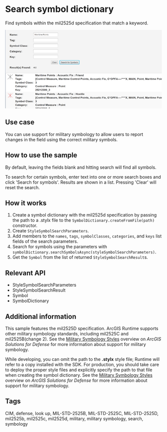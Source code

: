 # Search symbol dictionary

Find symbols within the mil2525d specification that match a keyword.

![Image of search symbol dictionary](SymbolDictionary.png)

## Use case

You can use support for military symbology to allow users to report changes in the field using the correct military symbols.

## How to use the sample

By default, leaving the fields blank and hitting search will find all symbols.

To search for certain symbols, enter text into one or more search boxes and click 'Search for symbols'. Results are shown in a list. Pressing 'Clear' will reset the search.

## How it works

1. Create a symbol dictionary with the mil2525d specification by passing the path to a .stylx file to the `SymbolDictionary.createFromFile(path)` constructor.
2. Create `StyleSymbolSearchParameters`.
3. Add members to the `names`, `tags`, `symbolClasses`, `categories`, and `keys` list fields of the search parameters.
4. Search for symbols using the parameters with `symbolDictionary.searchSymbolsAsync(styleSymbolSearchParameters)`.
5. Get the `Symbol` from the list of returned `StyleSymbolSearchResult`s.

## Relevant API

* StyleSymbolSearchParameters
* StyleSymbolSearchResult
* Symbol
* SymbolDictionary

## Additional information

This sample features the mil2525D specification. ArcGIS Runtime supports other military symbology standards, including mil2525C and mil2525B(change 2). See the [Military Symbology Styles](https://solutions.arcgis.com/defense/help/military-symbology-styles/) overview on *ArcGIS Solutions for Defense* for more information about support for military symbology.

While developing, you can omit the path to the **.stylx** style file; Runtime will refer to a copy installed with the SDK. For production, you should take care to deploy the proper style files and explicitly specify the path to that file when creating the symbol dictionary. See the [Military Symbology Styles](https://solutions.arcgis.com/defense/help/military-symbology-styles/) overview on *ArcGIS Solutions for Defense* for more information about support for military symbology.

## Tags

CIM, defense, look up, MIL-STD-2525B, MIL-STD-2525C, MIL-STD-2525D, mil2525b, mil2525c, mil2525d, military, military symbology, search, symbology
